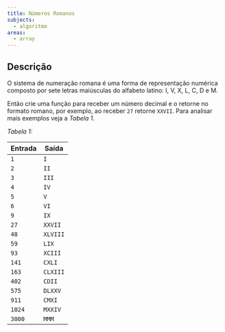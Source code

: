 ```yaml
---
title: Números Romanos
subjects:
  - algoritmo
areas:
  - array
---
```


## Descrição

O sistema de numeração romana é uma forma de representação numérica composto por sete letras maiúsculas do alfabeto latino: I, V, X, L, C, D e M.

Então crie uma função para receber um número decimal e o retorne no formato romano, por exemplo, ao receber `27` retorne `XXVII`. Para analisar mais exemplos veja a _Tabela 1_.

_Tabela 1:_

| Entrada | Saída    |
| ------- | -------- |
| `1`     | `I`      |
| `2`     | `II`     |
| `3`     | `III`    |
| `4`     | `IV`     |
| `5`     | `V`      |
| `6`     | `VI`     |
| `9`     | `IX`     |
| `27`    | `XXVII`  |
| `48`    | `XLVIII` |
| `59`    | `LIX`    |
| `93`    | `XCIII`  |
| `141`   | `CXLI`   |
| `163`   | `CLXIII` |
| `402`   | `CDII`   |
| `575`   | `DLXXV`  |
| `911`   | `CMXI`   |
| `1024`  | `MXXIV`  |
| `3000`  | `MMM`    |
